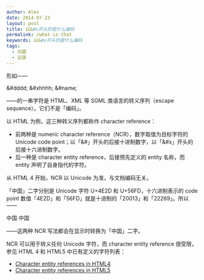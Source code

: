 ```yaml
---
author: Alex
date: 2014-07-23
layout: post
title: 以&#x开头的是什么编码
permalink: /what-is-that
keywords: 以&#x开头的是什么编码
tags:
  - 问题
  - 记录
---
```


形如——

&#dddd;
&#xhhhh;
&#name;

——的一串字符是 HTML、XML 等 SGML 类语言的转义序列（escape sequence）。它们不是「编码」。

以 HTML 为例，这三种转义序列都称作 character reference：

- 前两种是 numeric character reference（NCR），数字取值为目标字符的 Unicode code point；以「&#」开头的后接十进制数字，以「&#x」开头的后接十六进制数字。
- 后一种是 character entity reference，后接预先定义的 entity 名称，而 entity 声明了自身指代的字符。

从 HTML 4 开始，NCR 以 Unicode 为准，与文档编码无关。

「中国」二字分别是 Unicode 字符 U+4E2D 和 U+56FD，十六进制表示的 code point 数值「4E2D」和「56FD」就是十进制的「20013」和「22269」。所以——

中国
中国

——这两种 NCR 写法都会在显示时转换为「中国」二字。

NCR 可以用于转义任何 Unicode 字符，而 character entity reference 很受限，参见 HTML 4 和 HTML5 中已有定义的字符列表：

- [Character entity references in HTML4](https://www.w3.org/TR/html401/sgml/entities.html)
- [Character entity references in HTML5](https://dev.w3.org/html5/html-author/charref)

